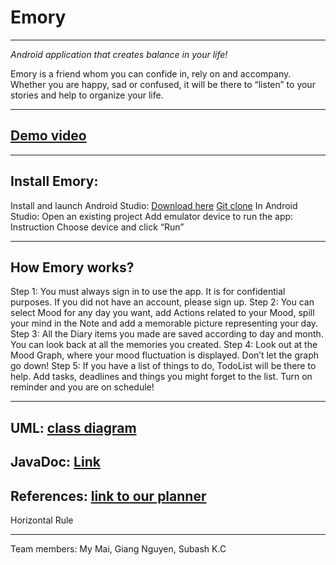 # **Emory**
---
*Android application that creates balance in your life!*

Emory is a friend whom you can confide in, rely on and accompany. Whether you are happy, sad or confused, it will be there to “listen” to your stories and help to organize your life.

---
## [Demo video](https://youtu.be/lXGb_AlDxrY)

---
## Install Emory:
Install and launch Android Studio: [Download here](https://developer.android.com/studio?gclid=Cj0KCQiA2af-BRDzARIsAIVQUOegnlm_V6W7UdtvmBmKbhlZcjJnPJeRJwOqNqZD-LK2bt-wXA7WuQoaAsAyEALw_wcB&gclsrc=aw.ds)
[Git clone](https://gitlab.metropolia.fi/mobilesb3002/team5/emory.git)
In Android Studio: 
Open an existing project
Add emulator device to run the app: Instruction
Choose device and click “Run” 

---
## How Emory works?

Step 1: You must always sign in to use the app. It is for confidential purposes. If you did not have an account, please sign up.
Step 2: You can select Mood for any day you want, add Actions related to your Mood, spill your mind in the Note and add a memorable picture representing your day. 
Step 3: All the Diary items you made are saved according to day and month. You can look back at all the memories you created.
Step 4: Look out at the Mood Graph, where your mood fluctuation is displayed. Don’t let the graph go down!
Step 5: If you have a list of things to do, TodoList will be there to help. Add tasks, deadlines and things you might forget to the list. Turn on reminder and you are on schedule!

---
## UML: [class diagram](https://drive.google.com/file/d/1wb_dRsa_r9JWggeUO3BJe6Staq5Fu2aB/view)
## JavaDoc: [Link](http://users.metropolia.fi/~mym/Emory%20javadoc/)
## References: [link to our planner](https://tasks.office.com/metropoliafi.onmicrosoft.com/Home/PlanViews/40y0QtIAOkebdgVeE6_VNJYAHwQ9?Type=PlanLink&Channel=Link&CreatedTime=637508790974550000)
Horizontal Rule

---
Team members: My Mai, Giang Nguyen, Subash K.C

